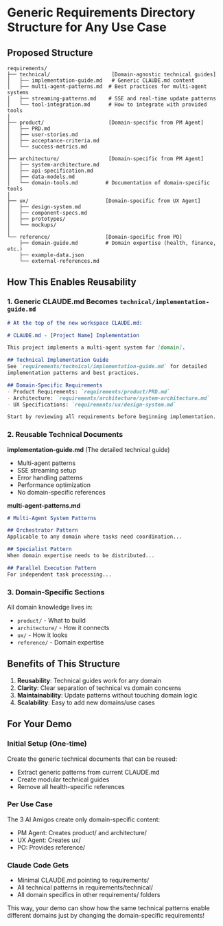 # Generic Requirements Directory Structure for Any Use Case

## Proposed Structure

```
requirements/
├── technical/                    [Domain-agnostic technical guides]
│   ├── implementation-guide.md   # Generic CLAUDE.md content
│   ├── multi-agent-patterns.md  # Best practices for multi-agent systems
│   ├── streaming-patterns.md    # SSE and real-time update patterns
│   └── tool-integration.md      # How to integrate with provided tools
│
├── product/                     [Domain-specific from PM Agent]
│   ├── PRD.md
│   ├── user-stories.md
│   ├── acceptance-criteria.md
│   └── success-metrics.md
│
├── architecture/                [Domain-specific from PM Agent]
│   ├── system-architecture.md
│   ├── api-specification.md
│   ├── data-models.md
│   └── domain-tools.md         # Documentation of domain-specific tools
│
├── ux/                         [Domain-specific from UX Agent]
│   ├── design-system.md
│   ├── component-specs.md
│   ├── prototypes/
│   └── mockups/
│
└── reference/                  [Domain-specific from PO]
    ├── domain-guide.md         # Domain expertise (health, finance, etc.)
    ├── example-data.json
    └── external-references.md
```

## How This Enables Reusability

### 1. **Generic CLAUDE.md Becomes `technical/implementation-guide.md`**
```markdown
# At the top of the new workspace CLAUDE.md:

# CLAUDE.md - [Project Name] Implementation

This project implements a multi-agent system for [domain].

## Technical Implementation Guide
See `requirements/technical/implementation-guide.md` for detailed 
implementation patterns and best practices.

## Domain-Specific Requirements
- Product Requirements: `requirements/product/PRD.md`
- Architecture: `requirements/architecture/system-architecture.md`
- UX Specifications: `requirements/ux/design-system.md`

Start by reviewing all requirements before beginning implementation.
```

### 2. **Reusable Technical Documents**

**implementation-guide.md** (The detailed technical guide)
- Multi-agent patterns
- SSE streaming setup
- Error handling patterns
- Performance optimization
- No domain-specific references

**multi-agent-patterns.md**
```markdown
# Multi-Agent System Patterns

## Orchestrator Pattern
Applicable to any domain where tasks need coordination...

## Specialist Pattern
When domain expertise needs to be distributed...

## Parallel Execution Pattern
For independent task processing...
```

### 3. **Domain-Specific Sections**

All domain knowledge lives in:
- `product/` - What to build
- `architecture/` - How it connects
- `ux/` - How it looks
- `reference/` - Domain expertise

## Benefits of This Structure

1. **Reusability**: Technical guides work for any domain
2. **Clarity**: Clear separation of technical vs domain concerns
3. **Maintainability**: Update patterns without touching domain logic
4. **Scalability**: Easy to add new domains/use cases

## For Your Demo

### Initial Setup (One-time)
Create the generic technical documents that can be reused:
- Extract generic patterns from current CLAUDE.md
- Create modular technical guides
- Remove all health-specific references

### Per Use Case
The 3 AI Amigos create only domain-specific content:
- PM Agent: Creates product/ and architecture/
- UX Agent: Creates ux/
- PO: Provides reference/

### Claude Code Gets
- Minimal CLAUDE.md pointing to requirements/
- All technical patterns in requirements/technical/
- All domain specifics in other requirements/ folders

This way, your demo can show how the same technical patterns enable different domains just by changing the domain-specific requirements!